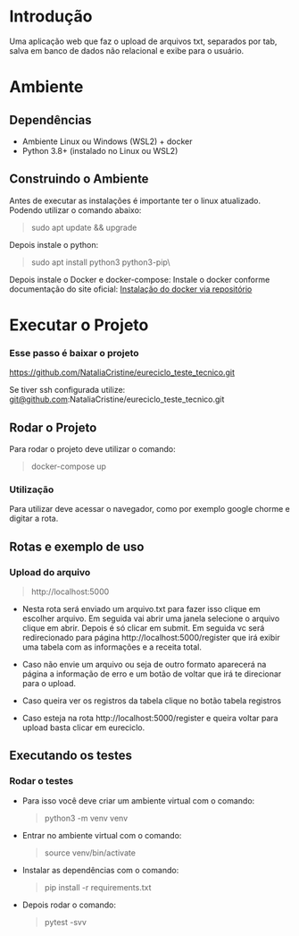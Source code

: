 # Introdução

Uma aplicação web que faz o upload de arquivos txt, separados por tab, salva em banco de dados não relacional e exibe para o usuário.

# Ambiente

## Dependências

- Ambiente Linux ou Windows (WSL2) + docker
- Python 3.8+ (instalado no Linux ou WSL2)

## Construindo o Ambiente

Antes de executar as instalações é importante ter o linux atualizado. Podendo utilizar o comando abaixo:

> sudo apt update && upgrade

Depois instale o python:

> sudo apt install python3 python3-pip\

Depois instale o Docker e docker-compose:
Instale o docker conforme documentação do site oficial:
[Instalação do docker via repositório](http://docs.docker.com/engine/install/ubuntu/#install-using-the-repository)

# Executar o Projeto

### Esse passo é baixar o projeto

https://github.com/NataliaCristine/eureciclo_teste_tecnico.git

Se tiver ssh configurada utilize:
git@github.com:NataliaCristine/eureciclo_teste_tecnico.git

## Rodar o Projeto

Para rodar o projeto deve utilizar o comando:

> docker-compose up

### Utilização

Para utilizar deve acessar o navegador, como por exemplo google chorme e digitar a rota.

## Rotas e exemplo de uso

### Upload do arquivo

> http://localhost:5000

- Nesta rota será enviado um arquivo.txt para fazer isso clique em escolher arquivo. Em seguida vai abrir uma janela selecione o arquivo clique em abrir. Depois é só clicar em submit. Em seguida vc será redirecionado para página http://localhost:5000/register que irá exibir uma tabela com as informações e a receita total.

- Caso não envie um arquivo ou seja de outro formato aparecerá na página a informação de erro e um botão de voltar que irá te direcionar para o upload.

- Caso queira ver os registros da tabela clique no botão tabela registros

- Caso esteja na rota http://localhost:5000/register e queira voltar para upload basta clicar em eureciclo.

## Executando os testes

### Rodar o testes

- Para isso você deve criar um ambiente virtual com o comando:

  > python3 -m venv venv

- Entrar no ambiente virtual com o comando:

  > source venv/bin/activate

- Instalar as dependências com o comando:

  > pip install -r requirements.txt

- Depois rodar o comando:
  > pytest -svv
